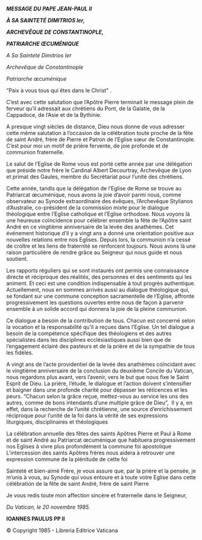 ***MESSAGE DU PAPE JEAN-PAUL II***

***À SA SAINTETÉ DIMITRIOS Ier,***

***ARCHEVÊQUE DE CONSTANTINOPLE,***

***PATRIARCHE ŒCUMÉNIQUE***

*A Sa Sainteté Dimitrios Ier*

*Archevêque de Constantinople*

*Patriarche œcuménique*

“Paix à vous tous qui êtes dans le Christ” .

C’est avec cette salutation que l’Apôtre Pierre terminait le message plein de ferveur qu’il adressait aux chrétiens du Pont, de la Galatie, de la Cappadoce, de l’Asie et de la Bythinie.

A presque vingt siècles de distance, Dieu nous donne de vous adresser cette même salutation à l’occasion de la célébration toute proche de la fête de saint André, frère de Pierre et Patron de l’Eglise sœur de Constantinople. C’est pour moi un motif de prière fervente, de joie profonde et de communion fraternelle.

Le salut de l’Eglise de Rome vous est porté cette année par une délégation que préside notre frère le Cardinal Albert Decourtray, Archevêque de Lyon et primat des Gaules, membre du Secrétariat pour l’unité des chrétiens.

Cette année, tandis que la délégation de l’Eglise de Rome se trouve au Patriarcat œcuménique, nous avons la joie d’avoir parmi nous, comme observateur au Synode extraordinaire des évêques, l’Archevêque Stylianos d’Australie, co-président de la commission mixte pour le dialogue théologique entre l’Eglise catholique et l’Eglise orthodoxe. Nous voyons là une heureuse coïncidence pour célébrer ensemble la fête de l’Apôtre saint André en ce vingtième anniversaire de la levée des anathèmes. Cet événement historique d’il y a vingt ans a donné une orientation positive aux nouvelles relations entre nos Eglises. Depuis lors, la communion n’a cessé de croître et les liens de fraternité se renforcent toujours. Nous avons là une raison particulière de rendre grâce au Seigneur qui nous guide et nous soutient.

Les rapports réguliers qui se sont instaurés ont permis une connaissance directe et réciproque des réalités, des personnes et des sentiments qui les animent. Et ceci est une condition indispensable à tout progrès authentique. Actuellement, nous en sommes arrivés aussi au dialogue théologique qui, se fondant sur une commune conception sacramentelle de l’Eglise, affronte progressivement les questions ouvertes entre nous de façon à parvenir ensemble à un solide accord qui donnera la joie de la pleine communion.

Ce dialogue a besoin de la contribution de tous. Chacun est concerné selon la vocation et la responsabilité qu’il a reçues dans l’Eglise. Un tel dialogue a besoin de la compétence spécifique des théologiens et des autres spécialistes dans les disciplines ecclésiastiques aussi bien que de l’engagement éclairé des pasteurs et de la prière et de la sympathie de tous les fidèles.

A vingt ans de l’acte providentiel de la levée des anathèmes coïncidant avec le vingtième anniversaire de la conclusion du deuxième Concile du Vatican, nous regardons plus avant, vers l’avenir, vers le but que nous fixe le Saint Esprit de Dieu. La prière, l’étude, le dialogue et l’action doivent s’intensifier et baigner dans une profonde charité pour dépasser les réticences et les peurs. “Chacun selon la grâce reçue, mettez-vous au service les uns des autres, comme de bons intendants d’une multiple grâce de Dieu”,  Il y a, en effet, dans la recherche de l’unité chrétienne, une source d’enrichissement réciproque pour l’unité de la foi dans la vérité de ses expressions liturgiques, disciplinaires et théologiques

La célébration annuelle des fêtes des saints Apôtres Pierre et Paul à Rome et de saint André au Patriarcat œcuménique que habituera progressivement nos Eglises à vivre plus profondément la commune foi apostolique L’intercession des saints Apôtres frères nous aidera à retrouver une expression commune de la plénitude de cette foi

Sainteté et bien-aimé Frère, je vous assure que, par la prière et la pensée, je m’unis à vous, au Synode qui vous entoure et à toute votre Eglise dans cette célébration de la fête de saint André, frère de saint Pierre

Je vous redis toute mon affection sincère et fraternelle dans le Seigneur,

*Du Vatican, le 20 novembre 1985.*

**IOANNES PAULUS PP II**

© Copyright 1985 - Libreria Editrice Vaticana